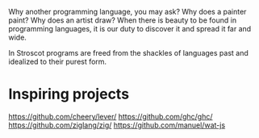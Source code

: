 Why another programming language, you may ask? Why does a painter paint? Why does an artist draw? When there is beauty to be found in programming languages, it is our duty to discover it and spread it far and wide.

In Stroscot programs are freed from the shackles of languages past and idealized to their purest form.

# Inspiring projects
https://github.com/cheery/lever/
https://github.com/ghc/ghc/
https://github.com/ziglang/zig/
https://github.com/manuel/wat-js
